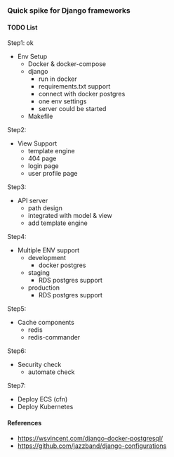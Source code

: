 ### Quick spike for Django frameworks


#### TODO List

Step1: ok
- Env Setup
  - Docker & docker-compose
  - django
    - run in docker
    - requirements.txt support
    - connect with docker postgres
    - one env settings
    - server could be started
  - Makefile   

Step2:
- View Support
  - template engine
  - 404 page
  - login page
  - user profile page

Step3:
- API server
  - path design
  - integrated with model & view
  - add template engine  

Step4:
- Multiple ENV support
  - development
    - docker postgres
  - staging
    - RDS postgres support
  - production
    - RDS postgres support

Step5:
- Cache components
  - redis
  - redis-commander

Step6:
- Security check
  - automate check

Step7:
- Deploy ECS (cfn)
- Deploy Kubernetes


#### References
- https://wsvincent.com/django-docker-postgresql/
- https://github.com/jazzband/django-configurations
